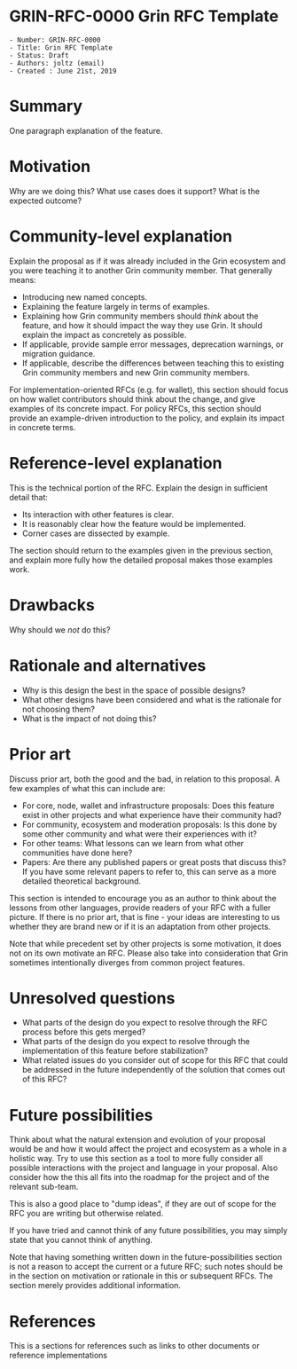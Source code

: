 # GRIN-RFC-0000 Grin RFC Template

```
- Number: GRIN-RFC-0000
- Title: Grin RFC Template
- Status: Draft
- Authors: joltz (email)
- Created : June 21st, 2019
```

# Summary
[summary]: #summary

One paragraph explanation of the feature.

# Motivation
[motivation]: #motivation

Why are we doing this? What use cases does it support? What is the expected outcome?

# Community-level explanation
[community-level-explanation]: #community-level-explanation

Explain the proposal as if it was already included in the Grin ecosystem and you were teaching it to another Grin community member. That generally means:

- Introducing new named concepts.
- Explaining the feature largely in terms of examples.
- Explaining how Grin community members should *think* about the feature, and how it should impact the way they use Grin. It should explain the impact as concretely as possible.
- If applicable, provide sample error messages, deprecation warnings, or migration guidance.
- If applicable, describe the differences between teaching this to existing Grin community members and new Grin community members.

For implementation-oriented RFCs (e.g. for wallet), this section should focus on how wallet contributors should think about the change, and give examples of its concrete impact. For policy RFCs, this section should provide an example-driven introduction to the policy, and explain its impact in concrete terms.

# Reference-level explanation
[reference-level-explanation]: #reference-level-explanation

This is the technical portion of the RFC. Explain the design in sufficient detail that:

- Its interaction with other features is clear.
- It is reasonably clear how the feature would be implemented.
- Corner cases are dissected by example.

The section should return to the examples given in the previous section, and explain more fully how the detailed proposal makes those examples work.

# Drawbacks
[drawbacks]: #drawbacks

Why should we *not* do this?

# Rationale and alternatives
[rationale-and-alternatives]: #rationale-and-alternatives

- Why is this design the best in the space of possible designs?
- What other designs have been considered and what is the rationale for not choosing them?
- What is the impact of not doing this?

# Prior art
[prior-art]: #prior-art

Discuss prior art, both the good and the bad, in relation to this proposal.
A few examples of what this can include are:

- For core, node, wallet and infrastructure proposals: Does this feature exist in other projects and what experience have their community had?
- For community, ecosystem and moderation proposals: Is this done by some other community and what were their experiences with it?
- For other teams: What lessons can we learn from what other communities have done here?
- Papers: Are there any published papers or great posts that discuss this? If you have some relevant papers to refer to, this can serve as a more detailed theoretical background.

This section is intended to encourage you as an author to think about the lessons from other languages, provide readers of your RFC with a fuller picture.
If there is no prior art, that is fine - your ideas are interesting to us whether they are brand new or if it is an adaptation from other projects.

Note that while precedent set by other projects is some motivation, it does not on its own motivate an RFC.
Please also take into consideration that Grin sometimes intentionally diverges from common project features.

# Unresolved questions
[unresolved-questions]: #unresolved-questions

- What parts of the design do you expect to resolve through the RFC process before this gets merged?
- What parts of the design do you expect to resolve through the implementation of this feature before stabilization?
- What related issues do you consider out of scope for this RFC that could be addressed in the future independently of the solution that comes out of this RFC?

# Future possibilities
[future-possibilities]: #future-possibilities

Think about what the natural extension and evolution of your proposal would
be and how it would affect the project and ecosystem as a whole in a holistic
way. Try to use this section as a tool to more fully consider all possible
interactions with the project and language in your proposal.
Also consider how the this all fits into the roadmap for the project
and of the relevant sub-team.

This is also a good place to "dump ideas", if they are out of scope for the
RFC you are writing but otherwise related.

If you have tried and cannot think of any future possibilities,
you may simply state that you cannot think of anything.

Note that having something written down in the future-possibilities section
is not a reason to accept the current or a future RFC; such notes should be
in the section on motivation or rationale in this or subsequent RFCs.
The section merely provides additional information.

# References
[references]: #references

This is a sections for references such as links to other documents or reference implementations
